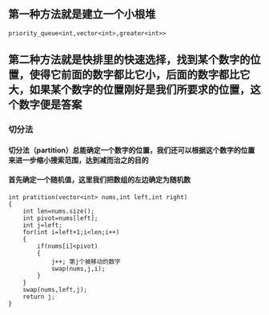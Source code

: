 ## 第一种方法就是建立一个小根堆
```
priority_queue<int,vector<int>,greater<int>>
```
## 第二种方法就是快排里的快速选择，找到某个数字的位置，使得它前面的数字都比它小，后面的数字都比它大，如果某个数字的位置刚好是我们所要求的位置，这个数字便是答案
### 切分法
#### 切分法（partition）总能确定一个数字的位置，我们还可以根据这个数字的位置来进一步缩小搜索范围，达到减而治之的目的
#### 首先确定一个随机值，这里我们把数组的左边确定为随机数
```
int pratition(vector<int> nums,int left,int right)
{
    int len=nums.size();
    int pivot=nums[left];    
    int j=left;
    for(int i=left+1;i<len;i++)
    {
        if(nums[i]<pivot)
        {
            j++; 第j个被移动的数字
            swap(nums,j,i);
        }
    }
    swap(nums,left,j);
    return j;
}
```
